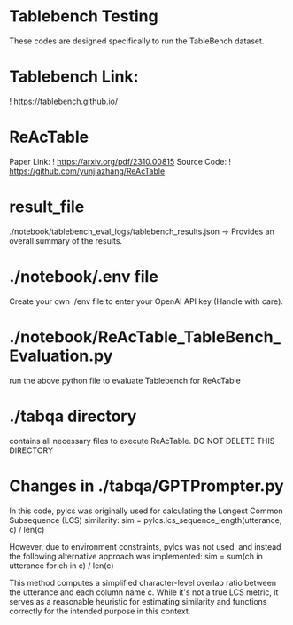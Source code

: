 # Tablebench Testing
These codes are designed specifically to run the TableBench dataset.

# Tablebench Link: 
! https://tablebench.github.io/

# ReAcTable
Paper Link: ! https://arxiv.org/pdf/2310.00815
Source Code: ! https://github.com/yunjiazhang/ReAcTable

# result_file
./notebook/tablebench_eval_logs/tablebench_results.json
→ Provides an overall summary of the results.

# ./notebook/.env file
Create your own ./env file to enter your OpenAI API key (Handle with care).

# ./notebook/ReAcTable_TableBench_Evaluation.py 
run the above python file to evaluate Tablebench for ReAcTable

# ./tabqa directory
contains all necessary files to execute ReAcTable. DO NOT DELETE THIS DIRECTORY

# Changes in ./tabqa/GPTPrompter.py
In this code, pylcs was originally used for calculating the Longest Common Subsequence (LCS) similarity:
    sim = pylcs.lcs_sequence_length(utterance, c) / len(c)

However, due to environment constraints, pylcs was not used, and instead the following alternative approach was implemented:
    sim = sum(ch in utterance for ch in c) / len(c)

This method computes a simplified character-level overlap ratio between the utterance and each column name c. While it's not a true LCS metric, it serves as a reasonable heuristic for estimating similarity and functions correctly for the intended purpose in this context.